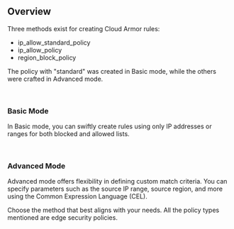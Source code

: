 ## Overview

Three methods exist for creating Cloud Armor rules:

- ip_allow_standard_policy
- ip_allow_policy
- region_block_policy

The policy with "standard" was created in Basic mode, while the others were crafted in Advanced mode.

<br/>

### Basic Mode
In Basic mode, you can swiftly create rules using only IP addresses or ranges for both blocked and allowed lists.

<br/>

### Advanced Mode
Advanced mode offers flexibility in defining custom match criteria. You can specify parameters such as the source IP range, source region, and more using the Common Expression Language (CEL).

Choose the method that best aligns with your needs. All the policy types mentioned are edge security policies.
